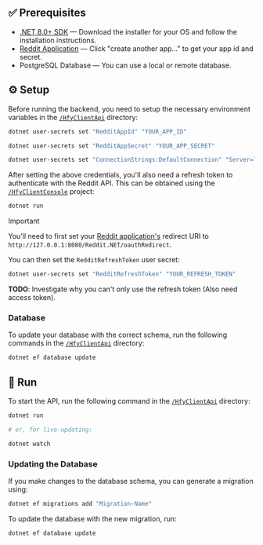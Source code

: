 ## ✅ Prerequisites

- [.NET 8.0+ SDK](https://dotnet.microsoft.com/en-us/download/dotnet/8.0) — Download the installer for your OS and follow the installation instructions.
- [Reddit Application](https://www.reddit.com/prefs/apps) — Click "create another app..." to get your app id and secret.
- PostgreSQL Database — You can use a local or remote database.

## ⚙️ Setup

Before running the backend, you need to setup the necessary environment variables in the [`/HfyClientApi`](./HfyClientApi/) directory:

```bash
dotnet user-secrets set "RedditAppId" "YOUR_APP_ID"

dotnet user-secrets set "RedditAppSecret" "YOUR_APP_SECRET"

dotnet user-secrets set "ConnectionStrings:DefaultConnection" "Server=localhost;Port=5432;Database=hfy-client;Username=...;Password=..."
```

After setting the above credentials, you'll also need a refresh token to authenticate with the Reddit API. This can be obtained using the [`/HfyClientConsole`](./HfyClientConsole/) project:

```bash
dotnet run
```

> [!IMPORTANT]
> You'll need to first set your [Reddit application's](https://www.reddit.com/prefs/apps) redirect URI to `http://127.0.0.1:8080/Reddit.NET/oauthRedirect`.

You can then set the `RedditRefreshToken` user secret:

```bash
dotnet user-secrets set "RedditRefreshToken" "YOUR_REFRESH_TOKEN"
```

**TODO**: Investigate why you can't only use the refresh token (Also need access token).

### Database

To update your database with the correct schema, run the following commands in the [`/HfyClientApi`](./HfyClientApi/) directory:

```bash
dotnet ef database update
```

## 🚀 Run

To start the API, run the following command in the [`/HfyClientApi`](./HfyClientApi/) directory:

```bash
dotnet run

# or, for live-updating:

dotnet watch
```

### Updating the Database

If you make changes to the database schema, you can generate a migration using:

```bash
dotnet ef migrations add "Migration-Name"
```

To update the database with the new migration, run:

```bash
dotnet ef database update
```
